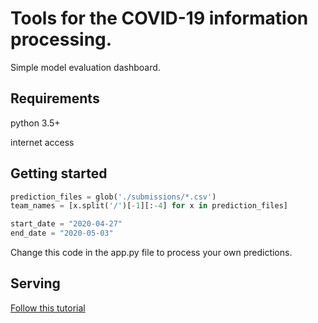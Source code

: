 # Tools for the COVID-19 information processing.
Simple model evaluation dashboard.

## Requirements

python 3.5+

internet access

## Getting started

```python
prediction_files = glob('./submissions/*.csv')
team_names = [x.split('/')[-1][:-4] for x in prediction_files]

start_date = "2020-04-27"
end_date = "2020-05-03"
```
Change this code in the app.py file to process your own predictions.

## Serving

[Follow this tutorial](https://www.digitalocean.com/community/tutorials/how-to-serve-flask-applications-with-gunicorn-and-nginx-on-ubuntu-18-04)